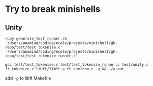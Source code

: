 # Try to break minishells

## Unity

`ruby generate_test_runner.rb '/Users/amamian/coding/ecole/projects/minishell/gh-repo/test/test_tokenize.c' '/Users/amamian/coding/ecole/projects/minishell/gh-repo/test/test_tokenize_runner.c'`

`gcc test/test_tokenize.c test/test_tokenize_runner.c test/unity.c ft_tokenize.c libft/libft.a ft_environ.c -g && ./a.out`

add `-g` to libft Makefile